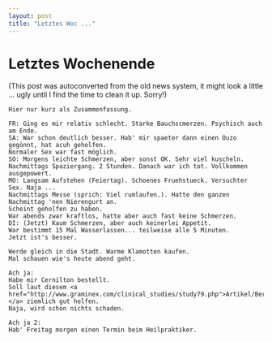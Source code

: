 ```yaml
---
layout: post
title: "Letztes Woc ..."
---
```

<h1>Letztes Wochenende</h1>
(This post was autoconverted from the old news system,
it might look a little ... ugly until I find the time
to clean it up.
Sorry!)

    Hier nur kurz als Zusammenfassung.
    
    FR: Ging es mir relativ schlecht. Starke Bauchscmerzen. Psychisch auch am Ende.
    SA: War schon deutlich besser. Hab' mir spaeter dann einen Ouzo gegönnt, hat acuh geholfen.
    Normaler Sex war fast möglich.
    SO: Morgens leichte Schmerzen, aber sonst OK. Sehr viel kuscheln.
    Nachmittags Spaziergang. 2 Stunden. Danach war ich tot. Vollkommen ausgepowert.
    MO: Langsam Aufstehen (Feiertag). Schoenes Fruehstueck. Versuchter Sex. Naja ...
    Nachmittags Messe (sprich: Viel rumlaufen.). Hatte den ganzen Nachmittag 'nen Nierengurt an.
    Scheint geholfen zu haben.
    War abends zwar kraftlos, hatte aber auch fast keine Schmerzen.
    DI: (Jetzt) Kaum Schmerzen, aber auch keinerlei Appetit.
    War bestimmt 15 Mal Wasserlassen... teilweise alle 5 Minuten.
    Jetzt ist's besser.
    
    Werde gleich in die Stadt. Warme Klamotten kaufen.
    Mal schauen wie's heute abend geht.
    
    Ach ja:
    Habe mir Cernilton bestellt.
    Soll laut diesem <a href="http://www.graminex.com/clinical_studies/study79.php">Artikel/Bericht </a> ziemlich gut helfen.
    Naja, wird schon nichts schaden.
    
    Ach ja 2:
    Hab' Freitag morgen einen Termin beim Heilpraktiker.
    

